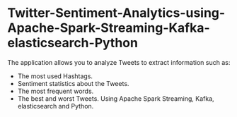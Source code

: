 # Twitter-Sentiment-Analytics-using-Apache-Spark-Streaming-Kafka-elasticsearch-Python
The application allows you to analyze Tweets to extract information such as:
- The most used Hashtags.
- Sentiment statistics about the Tweets.
- The most frequent words.
- The best and worst Tweets.
Using Apache Spark Streaming, Kafka, elasticsearch and Python.
